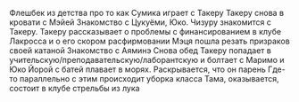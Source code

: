 Флешбек из детства про то как Сумика играет с Такеру
Такеру снова в кровати с Мэйей
Знакомство с Цукуёми, Юко. Чизуру знакомится с Такеру.
Такеру рассказывает о проблемы с финансированием в клубе Лакросса и о его скором расфирмовании
Мэця пошла резать призраков своей катаной
Знакомство с Аяминэ
Снова обед
Такеру попадает в учительскую/преподавательскую/лаборантскую и болтает с Маримо и Юко
Йорой с батей плавает в морях. Раскрывается, что он парень
Где-то параллельно с этим происходит уборка класса
Тама, оказывается, состоит в клубе стрельбы из лука